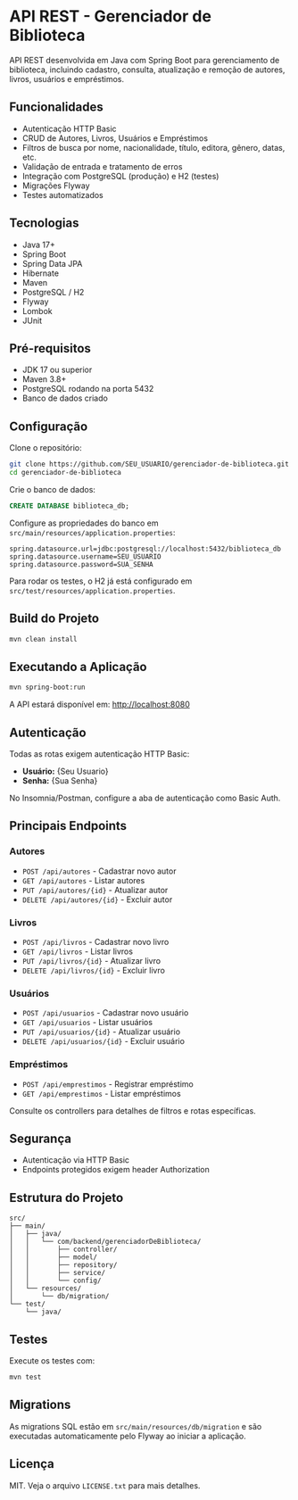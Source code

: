 
# API REST - Gerenciador de Biblioteca

API REST desenvolvida em Java com Spring Boot para gerenciamento de biblioteca, incluindo cadastro, consulta, atualização e remoção de autores, livros, usuários e empréstimos.


## Funcionalidades

- Autenticação HTTP Basic
- CRUD de Autores, Livros, Usuários e Empréstimos
- Filtros de busca por nome, nacionalidade, título, editora, gênero, datas, etc.
- Validação de entrada e tratamento de erros
- Integração com PostgreSQL (produção) e H2 (testes)
- Migrações Flyway
- Testes automatizados

## Tecnologias

- Java 17+
- Spring Boot
- Spring Data JPA
- Hibernate
- Maven
- PostgreSQL / H2
- Flyway
- Lombok
- JUnit

## Pré-requisitos

- JDK 17 ou superior
- Maven 3.8+
- PostgreSQL rodando na porta 5432
- Banco de dados criado

## Configuração

Clone o repositório:

```sh
git clone https://github.com/SEU_USUARIO/gerenciador-de-biblioteca.git
cd gerenciador-de-biblioteca
```

Crie o banco de dados:

```sql
CREATE DATABASE biblioteca_db;
```

Configure as propriedades do banco em `src/main/resources/application.properties`:

```
spring.datasource.url=jdbc:postgresql://localhost:5432/biblioteca_db
spring.datasource.username=SEU_USUARIO
spring.datasource.password=SUA_SENHA
```

Para rodar os testes, o H2 já está configurado em `src/test/resources/application.properties`.

## Build do Projeto

```sh
mvn clean install
```

## Executando a Aplicação

```sh
mvn spring-boot:run
```

A API estará disponível em: [http://localhost:8080](http://localhost:8080)

## Autenticação

Todas as rotas exigem autenticação HTTP Basic:

- **Usuário:** {Seu Usuario}
- **Senha:** {Sua Senha}

No Insomnia/Postman, configure a aba de autenticação como Basic Auth.

## Principais Endpoints

### Autores

- `POST /api/autores` - Cadastrar novo autor
- `GET /api/autores` - Listar autores
- `PUT /api/autores/{id}` - Atualizar autor
- `DELETE /api/autores/{id}` - Excluir autor

### Livros

- `POST /api/livros` - Cadastrar novo livro
- `GET /api/livros` - Listar livros
- `PUT /api/livros/{id}` - Atualizar livro
- `DELETE /api/livros/{id}` - Excluir livro

### Usuários

- `POST /api/usuarios` - Cadastrar novo usuário
- `GET /api/usuarios` - Listar usuários
- `PUT /api/usuarios/{id}` - Atualizar usuário
- `DELETE /api/usuarios/{id}` - Excluir usuário

### Empréstimos

- `POST /api/emprestimos` - Registrar empréstimo
- `GET /api/emprestimos` - Listar empréstimos

Consulte os controllers para detalhes de filtros e rotas específicas.

## Segurança

- Autenticação via HTTP Basic
- Endpoints protegidos exigem header Authorization

## Estrutura do Projeto

```
src/
├── main/
│   ├── java/
│   │   └── com/backend/gerenciadorDeBiblioteca/
│   │       ├── controller/
│   │       ├── model/
│   │       ├── repository/
│   │       ├── service/
│   │       └── config/
│   └── resources/
│       └── db/migration/
└── test/
    └── java/
```

## Testes

Execute os testes com:

```sh
mvn test
```

## Migrations

As migrations SQL estão em `src/main/resources/db/migration` e são executadas automaticamente pelo Flyway ao iniciar a aplicação.

## Licença

MIT. Veja o arquivo `LICENSE.txt` para mais detalhes.
